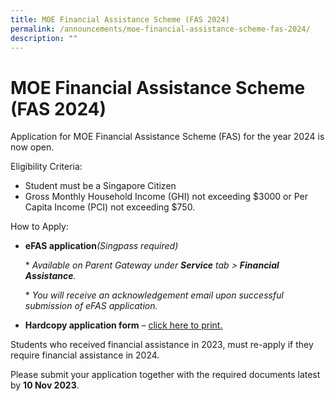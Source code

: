 ```yaml
---
title: MOE Financial Assistance Scheme (FAS 2024)
permalink: /announcements/moe-financial-assistance-scheme-fas-2024/
description: ""
---
```

# MOE Financial Assistance Scheme (FAS 2024)

Application for MOE Financial Assistance Scheme (FAS) for the year 2024 is now open.

Eligibility Criteria:
* Student must be a Singapore Citizen
* Gross Monthly Household Income (GHI) not exceeding $3000 or Per Capita Income (PCI) not exceeding $750.

How to Apply:
* **eFAS application**_(Singpass required)_
	
	* _Available on Parent Gateway under_ **_Service_** _tab > **Financial Assistance**._
	
	* _You will receive an acknowledgement email upon successful submission of eFAS application._

* **Hardcopy application form** – [click here to print.](/files/2024%20moe%20fas%20application%20form.pdf)

Students who received financial assistance in 2023, must re-apply if they require financial assistance in 2024.

Please submit your application together with the required documents latest by **10 Nov 2023**.